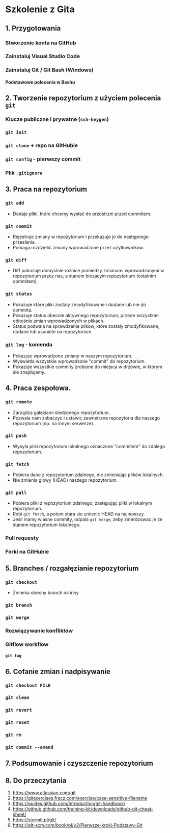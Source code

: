 # Szkolenie z Gita

## 1. Przygotowania

### Stworzenie konta na GitHub

### Zainstaluj Visual Studio Code

### Zainstaluj Git / Git Bash (Windows)

#### Podstawowe polecenia w Bashu

## 2. Tworzenie repozytorium z użyciem polecenia `git`

### Klucze publiczne i prywatne (`ssh-keygen`)

### `git init`

### `git clone` + repo na GitHubie

### `git config` - pierwszy commit

### Plik `.gitignore`

## 3. Praca na repozytorium

### `git add` 

- Dodaje pliki, które chcemy wysłać do przestrzni przed commitem.

### `git commit`

- Rejestruje zmiany w repozytorium i przekazuje je do następnego przesłania.
- Pomaga rozdzielić zmiany wprowadzone przez użytkowników.

### `git diff`

- Diff pokazuje domyslnie roznice pomiedzy zmianami wprowadzonymi w repozytorium przez nas, a stanem biezacym repozytorium (ostatnim commitem).


### `git status` 

- Pokazuje które pliki zostały zmodyfikowane i dodane lub nie do commita.
- Pokazuje status obecnie aktywnego repozytorium, przede wszystkim odnośnie zmian wprowadzonych w plikach.
- Status pozwala na sprawdzenie plikow, które zostaly zmodyfikowane, dodane lub usuniete na repozytorium.

### `git log` - komenda

- Pokazuje wprowadzone zmiany w naszym repozytorium.
- Wyświetla wszystkie wprowadzone "commit" do repozytorium.
- Pokazuje wszystkie commity zrobione do miejsca w drzewie, w ktorym sie
znajdujemy.

## 4. Praca zespołowa.

### `git remote`
- Zarządza gałęziami śledzonego repozytorium. 
- Pozwala nam zobaczyc i ustawic zewnetrzne repozytoria dla naszego repozytorium
(np. na innym serwerze).

### `git push`

- Wysyła pliki repozytorium lokalnego oznaczone "commitem" do zdalego repozytorium.

### `git fetch`

- Pobiera dane z repozytorium zdalnego, nie zmieniając plików lokalnych.
- Nie zmienia glowy (HEAD) naszego repozytorium. 

### `git pull`

- Pobiera pliki z repozytorium zdalnego, zastępując pliki w lokalnym repozytorium.
- Robi `git fetch`, a potem stara sie zmienic HEAD na najnowszy. 
- Jesli mamy wlasne commity, odpala `git merge`, zeby zmerdzowac je ze stanem repozytorium lokalnego.


### Pull requesty

### Forki na GitHubie

## 5. Branches / rozgałęzianie repozytorium

### `git checkout`

- Zmienia obecny branch na inny

### `git branch`

### `git merge`

### Rozwiązywanie konfliktów

### Gitflow workflow

#### `git tag`

## 6. Cofanie zmian i nadpisywanie

### `git checkout FILE`

### `git clean`

### `git revert`

### `git reset`

### `git rm`

### `git commit --amend`

## 7. Podsumowanie i czyszczenie repozytorium

## 8. Do przeczytania

1. https://www.atlassian.com/git
2. https://gitexercises.fracz.com/exercise/case-sensitive-filename
3. https://guides.github.com/introduction/git-handbook/
4. https://github.github.com/training-kit/downloads/github-git-cheat-sheet/
5. https://stormit.pl/git/
6. https://git-scm.com/book/pl/v2/Pierwsze-kroki-Podstawy-Git
